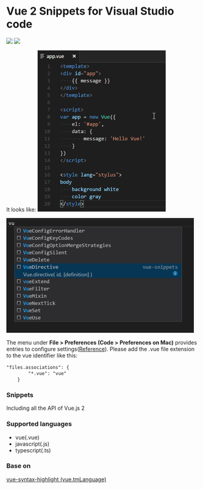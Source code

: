 # Vue 2 Snippets for Visual Studio code

[![](http://vsmarketplacebadge.apphb.com/version/hollowtree.vue-snippets.svg)](https://marketplace.visualstudio.com/items?itemName=hollowtree.vue-snippets)
[![](http://vsmarketplacebadge.apphb.com/installs/hollowtree.vue-snippets.svg)](https://marketplace.visualstudio.com/items?itemName=hollowtree.vue-snippets)

It looks like:
![](img/show1.png)

![](img/show2.png)


The menu under **File > Preferences (Code > Preferences on Mac)** provides entries to configure settings([Reference](https://code.visualstudio.com/docs/languages/overview#_adding-a-file-extension-to-a-language)). Please add the .vue file extension to the vue identifier like this:
```
"files.associations": {
        "*.vue": "vue"
    }
```

### Snippets
Including all the API of Vue.js 2

### Supported languages
* vue(.vue)
* javascript(.js)
* typescript(.ts)

### Base on
[vue-syntax-highlight (vue.tmLanguage)](https://github.com/vuejs/vue-syntax-highlight/blob/master/vue.tmLanguage)
